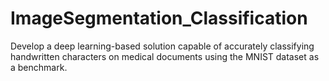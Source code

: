 # ImageSegmentation_Classification
Develop a deep learning-based solution capable of accurately classifying handwritten characters on medical documents using the MNIST dataset as a benchmark.
